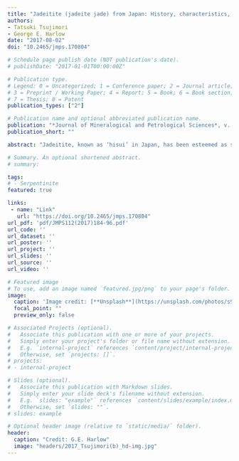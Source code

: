 ```yaml
---
title: "Jadeitite (jadeite jade) from Japan: History, characteristics, and perspectives"
authors:
- Tatsuki Tsujimori
- George E. Harlow
date: "2017-08-02"
doi: "10.2465/jmps.170804"

# Schedule page publish date (NOT publication's date).
# publishDate: "2017-01-01T00:00:00Z"

# Publication type.
# Legend: 0 = Uncategorized; 1 = Conference paper; 2 = Journal article;
# 3 = Preprint / Working Paper; 4 = Report; 5 = Book; 6 = Book section;
# 7 = Thesis; 8 = Patent
publication_types: ["2"]

# Publication name and optional abbreviated publication name.
publication: "*Journal of Mineralogical and Petrological Sciences*, v. 112, no. 5, p. 184-196, doi:10.2465/jmps.170804"
publication_short: ""

abstract: "Jadeitite, known as ‘hisui’ in Japan, has been esteemed as sacred stone in both ancient and modern Japanese cultures. Although it was thought that the source material of Japanese jadeitite was brought from China, the identification of jadeite in 1939 changed this interpretation. Japanese jadeitites and jadeite-rich metasomatic rocks are found in Paleozoic and also Mesozoic geotectonic units. All localities are situated in serpentinite mélange with high-pressure metamorphic rocks and/or serpentinite lenses within a high-pressure metamorphosed complex. Outcrop exposures of contact between jadeitite and host serpentinite are extremely rare. Normally the jadeitites show lithological heterogeneity in the same locality due to multiple deformation, recrystallization, and metasomatic fluid infiltration. Studies over the last two decades have interpreted jadeitite in worldwide either as the direct aqueous fluid precipitate (P-type) from subduction channel into the overlying mantle wedge, as the metasomatic replacement (R-type) by such fluids of oceanic plagiogranite, graywacke, or metabasite along the channel margin, or a combination of these two processes. Japanese jadeitites are classified into one or the other type. Multiple stable isotope characterization analyses for jadeitite and related metasomatic rocks and serpentinite become increasingly important to decode fluid behaviors in past subduction zone. However, available geochemical data on Japanese jadeitite are very limited in comparison with other studied localities. More systematic research will unlock new insights about fluid flow and its impacts at the bottom of forearc mantle where jadeitites form. Chemical differentiation and transportation of the fluids involved in jadeitite–formation are crucial topics requiring further research. Nevertheless, the designation of jadeite (and jadeitite) as the national stone of Japan by the Japan Association of Mineralogical Sciences in 2016 should bolster education of the public about this revered stone and its role in subduction zone processes."

# Summary. An optional shortened abstract.
# summary: 

tags: 
# - Serpentinite
featured: true

links:
 - name: "Link"
   url: "https://doi.org/10.2465/jmps.170804"
url_pdf: 'pdf/JMPS112(2017)184-96.pdf'
url_code: ''
url_dataset: ''
url_poster: ''
url_project: ''
url_slides: ''
url_source: ''
url_video: ''

# Featured image
# To use, add an image named `featured.jpg/png` to your page's folder. 
image: 
  caption: 'Image credit: [**Unsplash**](https://unsplash.com/photos/s9CC2SKySJM)'
  focal_point: ""
  preview_only: false

# Associated Projects (optional).
#   Associate this publication with one or more of your projects.
#   Simply enter your project's folder or file name without extension.
#   E.g. `internal-project` references `content/project/internal-project/index.md`.
#   Otherwise, set `projects: []`.
# projects:
# - internal-project

# Slides (optional).
#   Associate this publication with Markdown slides.
#   Simply enter your slide deck's filename without extension.
#   E.g. `slides: "example"` references `content/slides/example/index.md`.
#   Otherwise, set `slides: ""`.
# slides: example

# Optional header image (relative to `static/media/` folder).
header:
  caption: "Credit: G.E. Harlow"
  image: "headers/2017_Tsujimori(b)_hd-img.jpg"
---
```

